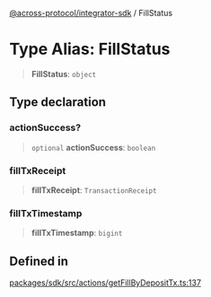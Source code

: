 [@across-protocol/integrator-sdk](../README.md) / FillStatus

# Type Alias: FillStatus

> **FillStatus**: `object`

## Type declaration

### actionSuccess?

> `optional` **actionSuccess**: `boolean`

### fillTxReceipt

> **fillTxReceipt**: `TransactionReceipt`

### fillTxTimestamp

> **fillTxTimestamp**: `bigint`

## Defined in

[packages/sdk/src/actions/getFillByDepositTx.ts:137](https://github.com/across-protocol/toolkit/blob/fa61c35c7597804e093096de254dbc326f096003/packages/sdk/src/actions/getFillByDepositTx.ts#L137)
